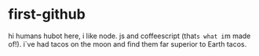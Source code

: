 # first-github


hi humans
hubot here, i like node. js and coffeescript (that`s what i`m made of!).
i`ve had tacos on the moon and find them far superior to Earth tacos.
